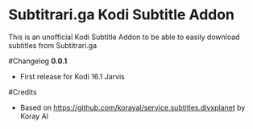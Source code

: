 Subtitrari.ga Kodi Subtitle Addon
======================

This is an unofficial Kodi Subtitle Addon to be able to easily download subtitles from Subtitrari.ga

#Changelog
**0.0.1**
* First release for Kodi 16.1 Jarvis

#Credits
* Based on https://github.com/korayal/service.subtitles.divxplanet by Koray Al
